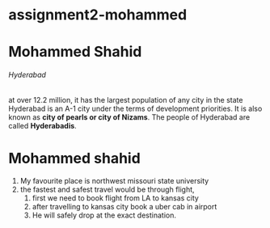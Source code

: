 # assignment2-mohammed
# Mohammed Shahid
###### Hyderabad
at over 12.2 million, it has the largest population of any city in the state Hyderabad is an A-1 city under the terms of development priorities. It is also known as **city of pearls or city of Nizams**. The people of Hyderabad are called **Hyderabadis**.
# Mohammed shahid
1. My favourite place is northwest missouri state university
2. the fastest and safest travel would be through flight,  
    1. first we need to book flight from LA to kansas city
    2. after travelling to kansas city book a uber cab in airport
    3. He will safely drop at the exact destination.
    

